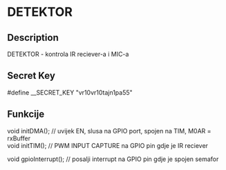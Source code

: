 # DETEKTOR

## Description

DETEKTOR - kontrola IR reciever-a i MIC-a

## Secret Key

#define __SECRET_KEY "vr10vr10tajn1pa55"  

## Funkcije

void initDMA();         // uvijek EN, slusa na GPIO port, spojen na TIM, M0AR =
rxBuffer  
void initTIM();         // PWM INPUT CAPTURE na GPIO pin gdje je IR reciever  

void gpioInterrupt();   // posalji interrupt na GPIO pin gdje je spojen semafor  
